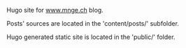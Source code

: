 Hugo site for www.mnge.ch blog.

Posts' sources are located in the 'content/posts/' subfolder.

Hugo generated static site is located in the 'public/' folder.

